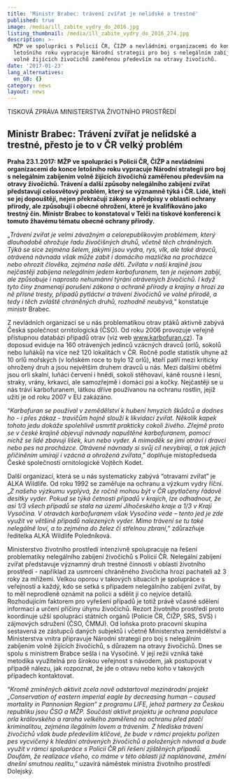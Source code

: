 ```yaml
---
title: 'Ministr Brabec: trávení zvířat je nelidské a trestné'
published: true
image: /media/ill_zabite_vydry_do_2016.jpg
listing_thumbnail: /media/ill_zabite_vydry_do_2016_274.jpg
description: >-
  MŽP ve spolupráci s Policií ČR, ČIŽP a nevládními organizacemi do konce
  letošního roku vypracuje Národní strategii pro boj s nelegálním zabíjením
  volně žijících živočichů zaměřenou především na otravy živočichů. 
date: '2017-01-23'
lang_alternatives:
  en_GB: {}
category: news
layout: news
---
```

TISKOVÁ ZPRÁVA MINISTERSTVA ŽIVOTNÍHO PROSTŘEDÍ

## Ministr Brabec: Trávení zvířat je nelidské a trestné, přesto je to v ČR velký problém

**Praha 23.1.2017: MŽP ve spolupráci s Policií ČR, ČIŽP a nevládními organizacemi do konce letošního roku vypracuje Národní strategii pro boj s nelegálním zabíjením volně žijících živočichů zaměřenou především na otravy živočichů. Trávení a další způsoby nelegálního zabíjení zvířat představují celosvětový problém, který se významně týká i ČR. Lidé, kteří se jej dopouštějí, nejen překračují zákony a předpisy v oblasti ochrany přírody, ale způsobují i obecné ohrožení, které je kvalifikováno jako trestný čin. Ministr Brabec to konstatoval v Telči na tiskové konferenci k tomuto žhavému tématu obecné ochrany přírody.** 

„_Trávení zvířat je velmi závažným a celorepublikovým problémem, který dlouhodobě ohrožuje řadu živočišných druhů, včetně těch chráněných. Týká se sice zejména šelem, jakými jsou vydra, rys, vlk, ale také dravců, otrávená návnada však může zabít i domácího mazlíčka na procházce nebo ohrozit člověka, zejména naše děti. Zvířata v naší krajině jsou nejčastěji zabíjena nelegálním jedem karbofuranem, ten je nejenom zabíjí, ale způsobuje i naprosto nehumánní týrání otrávených živočichů. I když tyto činy znamenají porušení zákona o ochraně přírody a krajiny a hrozí za ně přísné tresty, případů pytláctví a trávení živočichů ve volné přírodě, a tedy i těch zvláště chráněných druhů, rozhodně neubývá,_“ konstatuje ministr Brabec.

Z nevládních organizací se u nás problematikou otrav ptáků aktivně zabývá Česká společnost ornitologická (ČSO). Od roku 2006 provozuje veřejně přístupnou databázi případů otrav (viz web www.karbofuran.cz). Ta doposud eviduje na 160 otrávených jedinců vzácných dravců (orlů, sokolů nebo luňáků) na více než 120 lokalitách v ČR. Ročně podle statistik uhyne až 10 orlů mořských (v loňském roce to bylo 12 orlů), kteří patří mezi kriticky ohrožený druh a jsou největším druhem dravců u nás. Mezi dalšími oběťmi jsou orli skalní, luňáci červení i hnědí, sokoli stěhovaví, káně rousné i lesní, straky, vrány, krkavci, ale samozřejmě i domácí psi a kočky. Nejčastěji se u nás tráví karbofuranem, látkou dříve používanou na ochranu rostlin, jejíž užití je od roku 2007 v EU zakázáno.

“_Karbofuran se používal v zemědělství k hubení hmyzích škůdců a dodnes ho - i přes zákaz - travičům hojně slouží k likvidaci zvířat. Několik kapek tohoto jedu dokáže spolehlivě usmrtit prakticky cokoli živého. Zřejmě proto se v české krajině objevují návnady napuštěné karbofuranem, pomocí nichž se lidé zbavují lišek, kun nebo vyder. A mimoděk se jimi otráví i dravci nebo pes na procházce. Otrávené návnady si svůj cíl nevybírají, a tak jejich přičiněním umírají i vzácná a ohrožená zvířata_,” doplňuje místopředseda České společnosti ornitologické Vojtěch Kodet.

Další organizací, která se u nás systematicky zabývá “otravami zvířat” je ALKA Wildlife. Od roku 1992 se zaměřuje na ochranu a výzkum vydry říční. „_Z našeho výzkumu vyplývá, že ročně mohou být v ČR upytlačeny řádově desítky vyder. Pokud se týká četnosti případů v krajích, lze odhadnout, že asi 1/3 všech případů se stala na území Jihočeského kraje a 1/3 v Kraji Vysočina. V otravách karbofuranem však Vysočina vede – tento jed je zde využit ve většině případů nalezených vyder. Mimo trávení se tu také nelegálně loví, a to zejména do želez či střelnou zbraní_,“ zdůrazňuje ředitelka ALKA Wildlife Poledníková.

Ministerstvo životního prostředí intenzivně spolupracuje na řešení problematiky nelegálního zabíjení živočichů s Policií ČR. Nelegální zabíjení zvířat představuje významný druh trestné činnosti v oblasti životního prostředí - například za usmrcení chráněného živočicha hrozí pachateli až 3 roky za mřížemi. Velkou oporou v takových situacích je spolupráce s veřejností a každý, kdo se setká s případem nelegálního zabíjení zvířat, by to měl neprodleně oznámit na policii a sdělit jí co nejvíce detailů. Rozhodujícím faktorem pro vyřešení případů je totiž právě včasné sdělení informací a určení příčiny úhynu živočichů. Rezort životního prostředí proto koordinuje užší spolupráci státních orgánů (Policie ČR, ČIŽP, SRS, SVS) i zájmových sdružení (ČSO, ČMMJ). Od loňska proto pracovní skupina sestavená ze zástupců daných subjektů i včetně Ministerstva zemědělství a Ministerstva vnitra připravuje Národní strategii pro boj s nelegálním zabíjením volně žijících živočichů, s důrazem na otravy živočichů. Dnes se spolu s ministrem Brabce sešla i na Vysočině. V její režii vzniká také metodika využitelná pro širokou veřejnost s návodem, jak postupovat v případě nálezu, jak rozpoznat, že jde o otravu nebo koho v takových případech kontaktovat.

“_Kromě zmíněných aktivit zcela nově odstartoval mezinárodní projekt „Conservation of eastern imperial eagle by decreasing human – caused mortality in Pannonian Region“ z programu LIFE, jehož partnery za Českou republiku jsou ČSO a MŽP. Součástí aktivit projektu je ochrana populace orla královského a raroha velkého zaměřená na ochranu před ptačí kriminalitou, zejména ilegálním lovem a trávením. Z hlediska trávení živočichů však bude především klíčové, že bude v rámci projektu pořízen pes vycvičený k hledání otrávených živočichů a položených návnad a bude využit v rámci spolupráce s Policií ČR při řešení zjištěných případů. Doufám, že realizace všeho, co máme v této oblasti již naplánované, změní dnešní smutnou realitu_,“ uzavírá náměstek ministra životního prostředí Dolejský.
